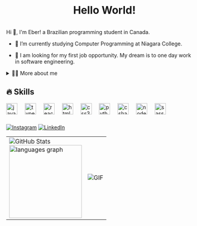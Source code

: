 <!--título-->
<div id="user-content-toc">
  <ul align="center">
    <summary><h1 style="display: inline-block">Hello World!</h1></summary>
</div>

<!-- Presentation -->
<p>
  Hi 👋, I'm Eber! a Brazilian programming student in Canada.

  - 🌱 I’m currently studying Computer Programming at Niagara College. 

  - 🔭 I am looking for my first job opportunity. My dream is to one day work in software engineering.
</p>


<!-- Dropdown -->
<details>
  <summary>👨‍💻 More about me</summary>

  - 💬 Currently living in Canada. I have fluency in English and have experience with SQL, Python, JavaScript, NodeJs, C#, Java, TypeScript. Quick to learn and passionate about solving problems, I'm ready to tackle challenges that expand my skills and contribute to innovative projects.

  - ⚡ In my free time, I enjoy cooking, sitting at the table with friends, eating good food, spending time with my wife, and I'm very fond of movies and games.

 \o/
</details>

## 🔥 Skills
<div align="left">
  <img src="https://cdn.jsdelivr.net/gh/devicons/devicon/icons/javascript/javascript-original.svg" height="30" alt="javascript logo"  />
  <img width="12" />
  <img src="https://cdn.jsdelivr.net/gh/devicons/devicon/icons/typescript/typescript-original.svg" height="30" alt="typescript logo"  />
  <img width="12" />
  <img src="https://cdn.jsdelivr.net/gh/devicons/devicon/icons/react/react-original.svg" height="30" alt="react logo"  />
  <img width="12" />
  <img src="https://cdn.jsdelivr.net/gh/devicons/devicon/icons/html5/html5-original.svg" height="30" alt="html5 logo"  />
  <img width="12" />
  <img src="https://cdn.jsdelivr.net/gh/devicons/devicon/icons/css3/css3-original.svg" height="30" alt="css3 logo"  />
  <img width="12" />
  <img src="https://cdn.jsdelivr.net/gh/devicons/devicon/icons/python/python-original.svg" height="30" alt="python logo"  />
  <img width="12" />
  <img src="https://cdn.jsdelivr.net/gh/devicons/devicon/icons/csharp/csharp-original.svg" height="30" alt="csharp logo"  />
  <img width="12" />
  <img src="https://cdn.jsdelivr.net/gh/devicons/devicon/icons/nodejs/nodejs-original.svg" height="30" alt="nodejs logo"  />
  <img width="12" />
  <img src="https://cdn.jsdelivr.net/gh/devicons/devicon/icons/sass/sass-original.svg" height="30" alt="sass logo"  />
</div>

###
<!-- Links -->
[![Instagram](https://img.shields.io/badge/Instagram-E4405F?style=for-the-badge&logo=instagram&logoColor=white)](https://www.instagram.com/eberfelipee/)
[![LinkedIn](https://img.shields.io/badge/LinkedIn-0077B5?style=for-the-badge&logo=linkedin&logoColor=white)](https://www.linkedin.com/in/eber-felipe/?locale=en_US)

<table border="0" style="border.none" align="center">
  <tr>
    <td>
      <!-- GitHub stats -->
      <img src="https://github-readme-stats.vercel.app/api?username=eberfelipe&show_icons=true&theme=dracula" alt="GitHub Stats" />
      <br />
      <!-- Card de linguagens -->
      <img src="https://github-readme-stats.vercel.app/api/top-langs?username=eberfelipe&locale=en&hide_title=false&layout=compact&card_width=335&langs_count=5&theme=dracula&hide_border=false" height="195" alt="languages graph"  />    </td>
    <!-- Segunda coluna para o GIF -->
    <td>
      <img src="https://media.giphy.com/media/TA0THP5s3EYPRAFGKr/giphy.gif" alt="GIF" />
    </td>
  </tr>
</table>





